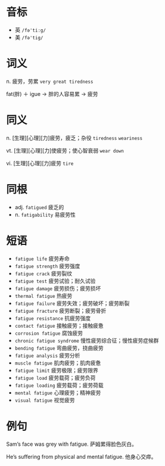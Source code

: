 # 音标

- 英 `/fə'tiːg/`
- 美 `/fə'tig/`

# 词义

n. 疲劳，劳累
`very great tiredness`



fat(胖) ＋ igue → 胖的人容易累 → 疲劳

# 同义

n. [生理][心理][力]疲劳，疲乏；杂役
`tiredness` `weariness`

vt. [生理][心理][力]使疲劳；使心智衰弱
`wear down`

vi. [生理][心理][力]疲劳
`tire`

# 同根

- adj. `fatigued` 疲乏的
- n. `fatigability` 易疲劳性

# 短语

- `fatigue life` 疲劳寿命
- `fatigue strength` 疲劳强度
- `fatigue crack` 疲劳裂纹
- `fatigue test` 疲劳试验；耐久试验
- `fatigue damage` 疲劳损伤；疲劳损坏
- `thermal fatigue` 热疲劳
- `fatigue failure` 疲劳失效；疲劳破坏；疲劳断裂
- `fatigue fracture` 疲劳断裂；疲劳骨折
- `fatigue resistance` 抗疲劳强度
- `contact fatigue` 接触疲劳；接触疲惫
- `corrosion fatigue` 腐蚀疲劳
- `chronic fatigue syndrome` 慢性疲劳综合征；慢性疲劳症候群
- `bending fatigue` 弯曲疲劳，挠曲疲劳
- `fatigue analysis` 疲劳分析
- `muscle fatigue` 肌肉疲劳；肌肉疲惫
- `fatigue limit` 疲劳极限；疲劳限界
- `fatigue load` 疲劳载荷；疲劳负荷
- `fatigue loading` 疲劳载荷；疲劳荷载
- `mental fatigue` 心理疲劳；精神疲劳
- `visual fatigue` 视觉疲劳

# 例句

Sam’s face was grey with fatigue.
萨姆累得脸色灰白。

He’s suffering from physical and mental fatigue.
他身心交瘁。



